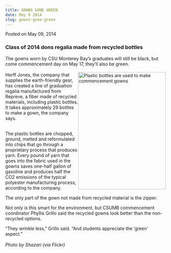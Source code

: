 ```yaml
---
title: GOWNS GONE GREEN
date: May 9 2014
slug: gowns-gone-green
---
```


 



<span class="date">Posted on May 09, 2014    </span>
<h3>Class of 2014 dons regalia made from recycled bottles</h3>
<p>The gowns worn by CSU Monterey Bay&#x2019;s graduates will still be
black, but come commencement day on May 17, they&#x2019;ll also be
green.<br>
<br>
<img alt="Plastic bottles are used to make commencement gowns" src="https://news.csumb.edu/sites/default/files/65/attachments/news/images/plastic_bottles.jpeg" style="float:right; width:275px; height:367px">Herff Jones, the
company that supplies the earth-friendly gear, has created a line
of graduation regalia manufactured from Repreve, a fiber made of
recycled materials, including plastic bottles. It takes
approximately 29 bottles to make a gown, the company says.&#x2028;&#x2028;</img></br></br></p>
<p>The plastic bottles are chopped, ground, melted and reformulated
into chips that go through a proprietary process that produces
yarn. Every pound of yarn that goes into the fabric used in the
gowns saves one-half gallon of gasoline and produces half the CO2
emissions of the typical polyester manufacturing process, according
to the company.&#x2028;&#x2028;</p>
<p>The only part of the gown not made from recycled material is the
zipper.</p>
<p>Not only is this smart for the environment, but CSUMB
commencement coordinator Phyllis Grillo said the recycled gowns
look better than the non-recycled options.&#x2028;&#x2028;</p>
<p>&#x201C;They wrinkle less,&#x201D; Grillo said. &#x201C;And students appreciate the
&#x2018;green&#x2019; aspect.&#x201D;<br>
<br>
<em>Photo by Shazari (via Flickr)</em><br>
&#xA0;</br></br></br></p>





 
